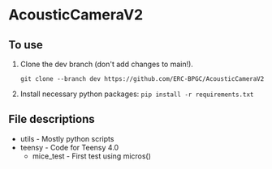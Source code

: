 # AcousticCameraV2

## To use

1. Clone the dev branch (don't add changes to main!).
    ```
    git clone --branch dev https://github.com/ERC-BPGC/AcousticCameraV2
    ```
2. Install necessary python packages: `pip install -r requirements.txt`

## File descriptions

* utils - Mostly python scripts 
* teensy - Code for Teensy 4.0
    * mice_test - First test using micros()




